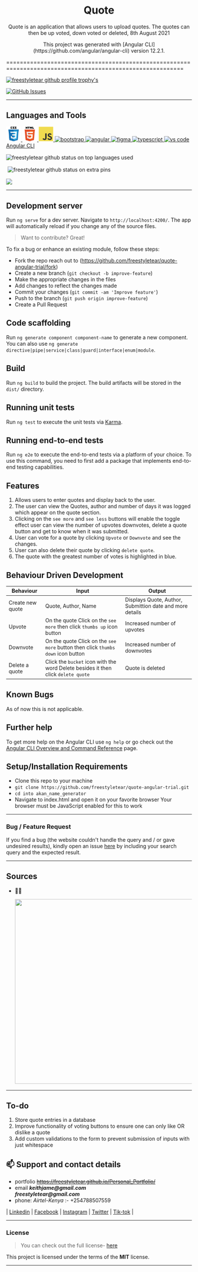 <h1 align=center >Quote</h1>

<p align=center >Quote is an application that allows users to upload quotes. The quotes can then be up voted, down voted or deleted, 8th August 2021</p>

<p align="center"> This project was generated with [Angular CLI](https://github.com/angular/angular-cli) version 12.2.1. </p>

==========================================================================================================
<p align="left"> <a href="https://github.com/ryo-ma/github-profile-trophy"><img src="https://github-profile-trophy.vercel.app/?username=freestyletear" alt="freestyletear github profile trophy's" /></a> </p>

[![GitHub Issues](https://img.shields.io/github/issues/freestyletear/Keith_James_Akan_Name_Generator)](https://freestyletear.github.io/Keith_James_Akan_Name_Generator/issues)

<!-- ---

## Description -->

---

## Languages and Tools

<p align="left"> <a href="https://www.w3schools.com/css/" target="_blank"> <img src="https://raw.githubusercontent.com/devicons/devicon/master/icons/css3/css3-original-wordmark.svg" alt="css3" width="40" height="40"/> </a> <a href="https://www.w3.org/html/" target="_blank"> <img src="https://raw.githubusercontent.com/devicons/devicon/master/icons/html5/html5-original-wordmark.svg" alt="html5" width="40" height="40"/> </a> <a href="https://developer.mozilla.org/en-US/docs/Web/JavaScript" target="_blank"> <img src="https://raw.githubusercontent.com/devicons/devicon/master/icons/javascript/javascript-original.svg" alt="javascript" width="40" height="40"/> </a> <a href="https://getbootstrap.com/" target="_blank"> <img src="https://miro.medium.com/max/2000/1*9HanDsRU11ZMsgDGJwN96w.png" alt="bootstrap" width="40" height="40"/> </a> <!--<a href="https://jquery.com/" target="_blank"> <img src="https://cms-assets.tutsplus.com/uploads/users/30/posts/35633/preview_image/jquery-js.png" alt="jquery" width="40" height="40"/> </a> --> <a href="https://angular.io/" target="_blank"> <img src="https://upload.wikimedia.org/wikipedia/commons/thumb/c/cf/Angular_full_color_logo.svg/250px-Angular_full_color_logo.svg.png" alt="angular" width="40" height="40"/> </a> <a href="https://www.theme-junkie.com/what-is-figma/" target="_blank"> <img src="https://image.topuwp.com/icon/2020-04-24/eec15c26939935795728ade75c3fff64.png" alt="figma" width="40" height="40"/> </a> <a href="https://www.typescriptlang.org/" target="_blank"> <img src="https://laracasts.s3.amazonaws.com/series/thumbnails/typescript-for-beginners.png" alt="typescript" width="40" height="40"/> </a> <a href="https://code.visualstudio.com/docs/supporting/FAQ" target="_blank"> <img src="https://miro.medium.com/max/1200/1*u9Rw2zT1kQl0I0Oa-9vc_g.png" alt="vs code" width="40" height="40"/> </a>  <a href="https://angular.io/cli">Angular CLI</a> </p> 

<p><img align="center" src="https://github-readme-stats.vercel.app/api/top-langs?username=freestyletear&show_icons=true&locale=en&layout=compact&theme=cobalt" alt="freestyletear github status on top languages used" /></p>

<p>&nbsp;<img align="center" src="https://github-readme-stats.vercel.app/api?username=freestyletear&show_icons=true&locale=en&theme=cobalt" alt="freestyletear github status on extra pins" /></p>

<p><img align="center" src="https://github-readme-streak-stats.herokuapp.com/?user=freestyletear&show_icons=true&theme=cobalt" /></p>

---

## Development server

Run `ng serve` for a dev server. Navigate to `http://localhost:4200/`. The app will automatically reload if you change any of the source files.

>Want to contribute? Great!

To fix a bug or enhance an existing module, follow these steps:

- Fork the repo reach out to (https://github.com/freestyletear/quote-angular-trial/fork)
- Create a new branch (`git checkout -b improve-feature`)
- Make the appropriate changes in the files
- Add changes to reflect the changes made
- Commit your changes (`git commit -am 'Improve feature'`)
- Push to the branch (`git push origin improve-feature`)
- Create a Pull Request 

## Code scaffolding

Run `ng generate component component-name` to generate a new component. You can also use `ng generate directive|pipe|service|class|guard|interface|enum|module`.

## Build

Run `ng build` to build the project. The build artifacts will be stored in the `dist/` directory.

## Running unit tests

Run `ng test` to execute the unit tests via [Karma](https://karma-runner.github.io).

## Running end-to-end tests

Run `ng e2e` to execute the end-to-end tests via a platform of your choice. To use this command, you need to first add a package that implements end-to-end testing capabilities.

## Features

1. Allows users to enter quotes and display back to the user.
2. The user can view the Quotes, author and number of days it was logged which appear on the quote section.
3. Clicking on the `see more` and `see less` buttons will enable the toggle effect user can view the number of upvotes downvotes, delete a quote button and get to know when it was submitted.
4. User can vote for a quote by clicking `Upvote` or `Downvote` and see the changes.
5. User can also delete their quote by clicking `delete quote`.
6. The quote with the greatest number of votes is highlighted in blue.

## Behaviour Driven Development

| Behaviour | Input | Output |
| --------- | ------| ------ |
| Create new quote | Quote, Author, Name| Displays Quote, Author, Submittion date and more details|
| Upvote | On the quote Click on the `see more` then click `thumbs up` icon button | Increased number of upvotes|
| Downvote | On the quote Click on the `see more` button then click `thumbs down` icon button|  Increased number of downvotes|
| Delete a quote | Click the `bucket` icon with the word Delete besides it then click `delete quote`| Quote is deleted |

## Known Bugs
As of now this is not applicable.

## Further help

To get more help on the Angular CLI use `ng help` or go check out the [Angular CLI Overview and Command Reference](https://angular.io/cli) page.

## Setup/Installation Requirements
* Clone this repo to your machine 
* `git clone https://github.com/freestyletear/quote-angular-trial.git`
* `cd into akan_name_generator`
* Navigate to index.html  and open it on your favorite browser
Your browser must be JavaScript enabled for this to work

---
### Bug / Feature Request

If you find a bug (the website couldn't handle the query and / or gave undesired results), kindly open an issue [here](https://github.com/freestyletear/quote-angular-trial/issues/new) by including your search query and the expected result.

---

## Sources

- 👨‍💻<p align="left"> <img width="800" height="500" src="" alt="" /> </p>


---

## To-do
1. Store quote entries in a database
2. Improve functionality of voting buttons to ensure one can only like OR dislike a quote
3. Add custom validations to the form to prevent submission of inputs with just whitespace

## 📫 Support and contact details

- portfolio ~~https://freestyletear.github.io/Personal_Portfolio/~~
- email **_keithjame@gmail.com_** <br>  **_freestyletear@gmail.com_**
- phone: _Airtel-Kenya_ :- +254788507559

| [Linkedin](https://www.linkedin.com/in/keith-james-34a3041ba/) |
[Facebook](https://web.facebook.com/keithjamesmerchantmagnifico/) |
[Instagram](https://www.instagram.com/freestyletear/) |
[Twitter](https://twitter.com/KeithJa90059609) |
[Tik-tok](https://www.tiktok.com/@keithjames_themerchant?lang=en) |

---
### License
>You can check out the full license- [here][link-1]

This project is licensed under the terms of the **MIT** license.


[link-1]: https://raw.githubusercontent.com/freestyletear/Keith-_James_Delani_Studio/master/LICENSE

---
